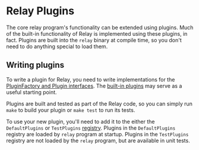 # Relay Plugins

The core relay program's functionality can be extended using plugins. Much of
the built-in functionality of Relay is implemented using these plugins, in
fact. Plugins are built into the `relay` binary at compile time, so you don't need
to do anything special to load them.

## Writing plugins

To write a plugin for Relay, you need to write implementations for the
[PluginFactory and Plugin interfaces](https://github.com/fullstorydev/relay-core/blob/master/relay/traffic/plugin-interfaces.go).
The [built-in plugins](https://github.com/fullstorydev/relay-core/tree/master/relay/plugins/traffic)
may serve as a useful starting point.

Plugins are built and tested as part of the Relay code, so you can simply run
`make` to build your plugin or `make test` to run its tests.

To use your new plugin, you'll need to add it to the either the `DefaultPlugins`
or `TestPlugins`
[registry](https://github.com/fullstorydev/relay-core/blob/master/relay/traffic/plugin-loader/registry.go).
Plugins in the `DefaultPlugins` registry are loaded by `relay` program at
startup. Plugins in the `TestPlugins` registry are not loaded by the `relay`
program, but are available in unit tests.
